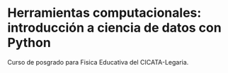 # Herramientas computacionales: introducción a ciencia de datos con Python
Curso de posgrado para Fisica Educativa del CICATA-Legaria.

